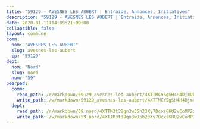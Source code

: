 ```yaml
---
title: "59129 - AVESNES LES AUBERT | Entraide, Annonces, Initiatives"
description: "59129 - AVESNES LES AUBERT | Entraide, Annonces, Initiatives"
date: 2020-01-11T14:09:21+09:00
collapsible: false
layout: commune
comm:
  nom: "AVESNES LES AUBERT"
  slug: avesnes-les-aubert
  cp: "59129"
dept:
  nom: "Nord"
  slug: nord
  num: "59"
peerpad:
  comm:
    read_path: /r/markdown/59129_avesnes-les-aubert/4XTTMCYSgSH4H4DjmUbgpnnXeHraQDsQhLCD4Q9ypF71Y6EJ5
    write_path: /w/markdown/59129_avesnes-les-aubert/4XTTMCYSgSH4H4DjmUbgpnnXeHraQDsQhLCD4Q9ypF71Y6EJ5-K3TgUxKXPjzqcPZeixw67cAYv8tBzMfBYaCSPjcdAkSRri4YjZTsWp2DhbbsvjjX1ngQNGe75Vy75mdCL5bP5UXmgheHqyFKSqZHXgJUZJJrf9V52e4iJ6CGUsH33TTDvo7FJi9F
  dept:
    read_path: /r/markdown/59_nord/4XTTM3t39qn3wJ5h23Xy7DcxsGHU2vCoMP2z3iS4TUn3TrtdJ
    write_path: /w/markdown/59_nord/4XTTM3t39qn3wJ5h23Xy7DcxsGHU2vCoMP2z3iS4TUn3TrtdJ-K3TgTuZGkuZqXfr6fpmH7pGsMT6ndvZQMyRDze5QBt7XScLWHoBi246kLoDKpTH2Yo4f3AFSSJqGc2ozvNww7qPLqsDjpvahxCbQ6F5znbfjp6kVgaDcTYc9LyhwSfYuCevnvZUQ
---
```


